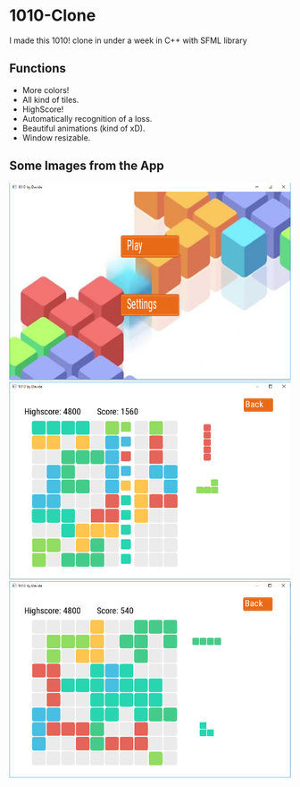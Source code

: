 # 1010-Clone
I made this 1010! clone in under a week in C++ with SFML library

## Functions
  * More colors!
  * All kind of tiles.
  * HighScore!
  * Automatically recognition of a loss.
  * Beautiful animations (kind of xD).
  * Window resizable.

## Some Images from the App
![alt text](https://github.com/DavDag/1010--Clone/blob/master/images/1.PNG)
![alt text](https://github.com/DavDag/1010--Clone/blob/master/images/2.PNG)
![alt text](https://github.com/DavDag/1010--Clone/blob/master/images/3.PNG)
